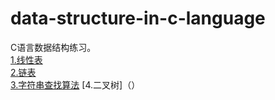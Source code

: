 # data-structure-in-c-language
C语言数据结构练习。  
[1.线性表](https://githubfast.com/SongZihui-sudo/data-structure-in-c-language/blob/main/Linear%20table.c)  
[2.链表](https://githubfast.com/SongZihui-sudo/data-structure-in-c-language/blob/main/Listed_list.c)  
[3.字符串查找算法](https://githubfast.com/SongZihui-sudo/data-structure-in-c-language/blob/main/string.c)
[4.二叉树]（）
